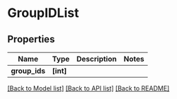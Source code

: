 # GroupIDList

## Properties
Name | Type | Description | Notes
------------ | ------------- | ------------- | -------------
**group_ids** | **[int]** |  | 

[[Back to Model list]](../README.md#documentation-for-models) [[Back to API list]](../README.md#documentation-for-api-endpoints) [[Back to README]](../README.md)


